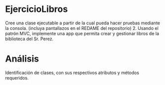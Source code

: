 # EjercicioLibros
Cree una clase ejecutable a partir de la cual pueda hacer pruebas mediante la consola. (incluya pantallazos en el REDAME del repositorio)  2. Usando el patrón MVC, implemente una app que permita crear y gestionar libros de la biblioteca del Sr. Perez.

# Análisis
Identificación de clases, con sus respectivos atributos y métodos requeridos.